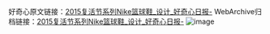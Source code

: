 好奇心原文链接：[2015复活节系列Nike篮球鞋_设计_好奇心日报-](https://www.qdaily.com/articles/7551.html)
WebArchive归档链接：[2015复活节系列Nike篮球鞋_设计_好奇心日报-](http://web.archive.org/web/20190623172425/https://www.qdaily.com/articles/7551.html)
![image](http://ww3.sinaimg.cn/large/007d5XDply1g3wjipk9zqj30u02zzn6h)